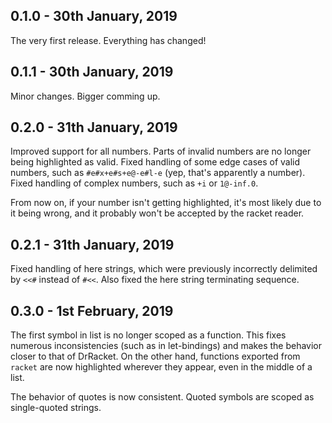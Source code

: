 ## 0.1.0 - 30th January, 2019

The very first release. Everything has changed!

## 0.1.1 - 30th January, 2019

Minor changes. Bigger comming up.

## 0.2.0 - 31th January, 2019

Improved support for all numbers. Parts of invalid numbers are no longer being highlighted as valid. Fixed handling of some edge cases of valid numbers, such as `#e#x+e#s+e@-e#l-e` (yep, that's apparently a number). Fixed handling of complex numbers, such as `+i` or `1@-inf.0`.

From now on, if your number isn't getting highlighted, it's most likely due to it being wrong, and it probably won't be accepted by the racket reader.

## 0.2.1 - 31th January, 2019

Fixed handling of here strings, which were previously incorrectly delimited by `<<#` instead of `#<<`. Also fixed the here string terminating sequence.

## 0.3.0 - 1st February, 2019

The first symbol in list is no longer scoped as a function. This fixes numerous inconsistencies (such as in let-bindings) and makes the behavior closer to that of DrRacket. On the other hand, functions exported from `racket` are now highlighted wherever they appear, even in the middle of a list.

The behavior of quotes is now consistent. Quoted symbols are scoped as single-quoted strings.